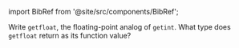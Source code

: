 import BibRef from '@site/src/components/BibRef';

Write `getfloat`, the floating-point analog of `getint`. What
type does `getfloat` return as its function value? <BibRef id='KR1988' pages='p. 97'></BibRef>